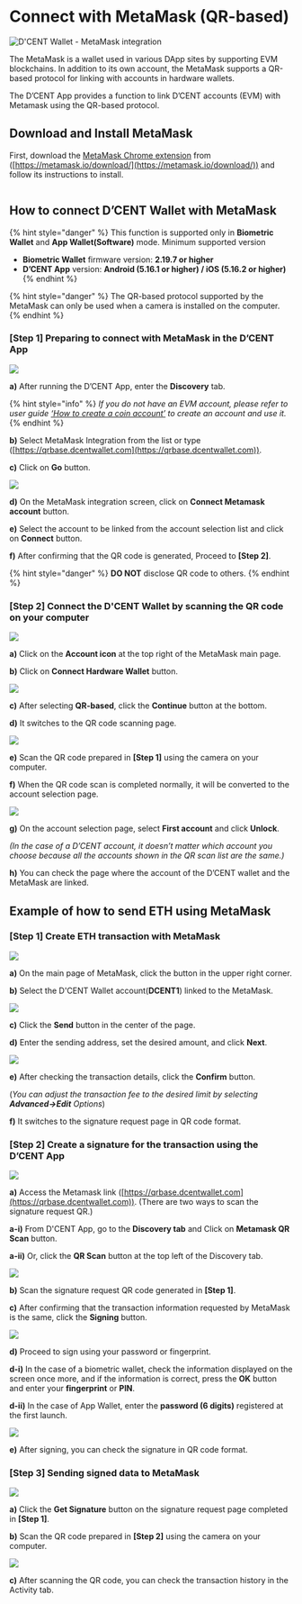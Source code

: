# Connect with MetaMask (QR-based)

![D'CENT Wallet - MetaMask integration](<../.gitbook/assets/image (255).png>)

The MetaMask is a wallet used in various DApp sites by supporting EVM blockchains. In addition to its own account, the MetaMask supports a QR-based protocol for linking with accounts in hardware wallets.

The D’CENT App provides a function to link D’CENT accounts (EVM) with Metamask using the QR-based protocol.

## Download and Install MetaMask

First, download the [MetaMask Chrome extension](https://metamask.io/download/) from ([https://metamask.io/download/](https://metamask.io/download/)) and follow its instructions to install.

<img src="../.gitbook/assets/image (246).png" alt="" data-size="original">

## How to connect D’CENT Wallet with MetaMask

{% hint style="danger" %}
This function is supported only in **Biometric Wallet** and **App Wallet(Software)** mode. Minimum supported version

* **Biometric Wallet** firmware version: **2.19.7 or higher**
* **D’CENT App** version: **Android (5.16.1 or higher) / iOS (5.16.2 or higher)**&#x20;
{% endhint %}

{% hint style="danger" %}
The QR-based protocol supported by the MetaMask can only be used when a camera is installed on the computer.
{% endhint %}

### \[Step 1] Preparing to connect with MetaMask in the D’CENT App

![](<../.gitbook/assets/image (247).png>)



**a)** After running the D’CENT App, enter the **Discovery** tab.

{% hint style="info" %}
_If you do not have an EVM account, please refer to user guide_ [_‘How to create a coin account’_](https://userguide.dcentwallet.com/mobile-app/create-account) _to create an account and use it._
{% endhint %}

**b)** Select MetaMask Integration from the list or type ([https://qrbase.dcentwallet.com](https://qrbase.dcentwallet.com)).

**c)** Click on **Go** button.

![](<../.gitbook/assets/image (243).png>)



**d)** On the MetaMask integration screen, click on **Connect Metamask account** button.

**e)** Select the account to be linked from the account selection list and click on **Connect** button.

**f)** After confirming that the QR code is generated, Proceed to **\[Step 2]**.

{% hint style="danger" %}
**DO NOT** disclose QR code to others.
{% endhint %}

### \[Step 2] Connect the D'CENT Wallet by scanning the QR code on your computer

![](<../.gitbook/assets/image (248).png>)

**a)** Click on the **Account icon** at the top right of the MetaMask main page.

**b)** Click on **Connect Hardware Wallet** button.

![](<../.gitbook/assets/image (242).png>)

**c)** After selecting **QR-based**, click the **Continue** button at the bottom.

**d)** It switches to the QR code scanning page.

![](<../.gitbook/assets/image (244).png>)



**e)** Scan the QR code prepared in **\[Step 1]** using the camera on your computer.

**f)** When the QR code scan is completed normally, it will be converted to the account selection page.

![](<../.gitbook/assets/image (257).png>)

**g)** On the account selection page, select **First account** and click **Unlock**.

_(In the case of a D’CENT account, it doesn’t matter which account you choose because all the accounts shown in the QR scan list are the same.)_

**h)** You can check the page where the account of the D’CENT wallet and the MetaMask are linked.

## Example of how to send ETH using MetaMask

### \[Step 1] Create ETH transaction with MetaMask

![](<../.gitbook/assets/image (251).png>)

**a)** On the main page of MetaMask, click the button in the upper right corner.

**b)** Select the D'CENT Wallet account(**DCENT1**) linked to the MetaMask.

![](<../.gitbook/assets/그림1 (2).png>)

**c)** Click the **Send** button in the center of the page.

**d)** Enter the sending address, set the desired amount, and click **Next**.

![](<../.gitbook/assets/그림2 (2).png>)

**e)** After checking the transaction details, click the **Confirm** button.

(_You can adjust the transaction fee to the desired limit by selecting **Advanced→Edit** Options_)

**f)** It switches to the signature request page in QR code format.

### \[Step 2] Create a signature for the transaction using the D’CENT App

![](<../.gitbook/assets/image (254).png>)

**a)** Access the Metamask link ([https://qrbase.dcentwallet.com](https://qrbase.dcentwallet.com)). (There are two ways to scan the signature request QR.)

**a-i)** From D'CENT App, go to the **Discovery tab** and Click on **Metamask QR Scan** button.

**a-ii)** Or, click the **QR Scan** button at the top left of the Discovery tab.

![](<../.gitbook/assets/image (250).png>)

**b)** Scan the signature request QR code generated in **\[Step 1]**.

**c)** After confirming that the transaction information requested by MetaMask is the same, click the **Signing** button.

![](<../.gitbook/assets/image (252).png>)



**d)** Proceed to sign using your password or fingerprint.

**d-i)** In the case of a biometric wallet, check the information displayed on the screen once more, and if the information is correct, press the **OK** button and enter your **fingerprint** or **PIN**.

**d-ii)** In the case of App Wallet, enter the **password (6 digits)** registered at the first launch.

![](<../.gitbook/assets/image (256).png>)

**e)** After signing, you can check the signature in QR code format.

### \[Step 3] Sending signed data to MetaMask

![](<../.gitbook/assets/그림3 (1).png>)

**a)** Click the **Get Signature** button on the signature request page completed in **\[Step 1]**.

**b)** Scan the QR code prepared in **\[Step 2]** using the camera on your computer.

![](<../.gitbook/assets/그림4 (2).png>)

**c)** After scanning the QR code, you can check the transaction history in the Activity tab.
